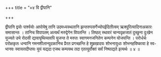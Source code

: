 +++
title = "०४ वि द्वीपानि"

+++

द्वीपानि द्वयोः पार्श्वयोः आपोयेषु तानि उदमध्यस्थलानि झन्तरुपसर्गेभ्योपईदितीत्वम् ऋक्पूरित्यादिनाअकारः समासान्तः । तानिच विपापतम् अत्यर्थं मरुद्वेगेन विपतन्ति । तिष्ठत् स्थावरं चान्यदृक्षजातं दुच्छुना दुःखेन युज्यते उभे रोदसी द्यावापृथिव्यावपि युजन्त ते मरुतः स्वागमनजनितेन कम्पनेन योजयन्ति । परोर्धर्चः परोक्षकृतः धन्वानि गमनशीलान्युदकानिच प्रैरत प्रगच्छन्ति हे शुम्रखादयः शोभनायुधाः शोभनहविष्कावा हे स्व- भानवः स्वायत्तदीप्तयः युयं यद्यदा एजथ कम्पयथ तदा एतत्पूर्वोक्तं सर्वं निष्पाद्यते इत्यर्थः ॥ ४ ॥